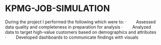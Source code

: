 # KPMG-JOB-SIMULATION
During the project I performed the following which were to: ·        Assessed data quality and completeness in preparation for analysis ·        Analyzed data to target high-value customers based on demographics and attributes ·        Developed dashboards to communicate findings with visuals 
